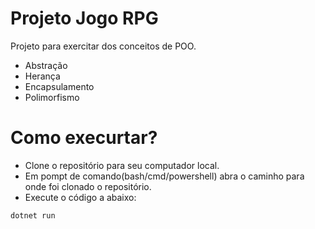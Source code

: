 # Projeto Jogo RPG 

Projeto para exercitar dos conceitos de POO.

* Abstração
* Herança 
* Encapsulamento
* Polimorfismo

# Como execurtar?

* Clone o repositório para seu computador local.
* Em pompt de comando(bash/cmd/powershell) abra o caminho para onde foi clonado o repositório.
* Execute o código a abaixo:

```cmd
dotnet run
```